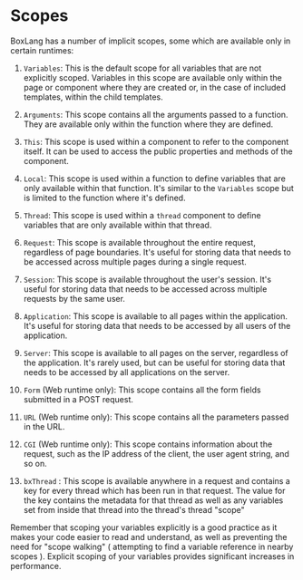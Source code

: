 # Scopes

BoxLang has a number of implicit scopes, some which are available only in certain runtimes:

1. `Variables`: This is the default scope for all variables that are not explicitly scoped. Variables in this scope are available only within the page or component where they are created or, in the case of included templates, within the child templates.

2. `Arguments`: This scope contains all the arguments passed to a function. They are available only within the function where they are defined.

3. `This`: This scope is used within a component to refer to the component itself. It can be used to access the public properties and methods of the component.

4. `Local`: This scope is used within a function to define variables that are only available within that function. It's similar to the `Variables` scope but is limited to the function where it's defined.

5. `Thread`: This scope is used within a `thread` component to define variables that are only available within that thread.

6. `Request`: This scope is available throughout the entire request, regardless of page boundaries. It's useful for storing data that needs to be accessed across multiple pages during a single request.

7. `Session`: This scope is available throughout the user's session. It's useful for storing data that needs to be accessed across multiple requests by the same user.

8. `Application`: This scope is available to all pages within the application. It's useful for storing data that needs to be accessed by all users of the application.

9. `Server`: This scope is available to all pages on the server, regardless of the application. It's rarely used, but can be useful for storing data that needs to be accessed by all applications on the server.

10. `Form` (Web runtime only): This scope contains all the form fields submitted in a POST request.

11. `URL` (Web runtime only): This scope contains all the parameters passed in the URL.

12. `CGI` (Web runtime only): This scope contains information about the request, such as the IP address of the client, the user agent string, and so on.

13. `bxThread` : This scope is available anywhere in a request and contains a key for every thread which has been run in that request. The value for the key contains the metadata for that thread as well as any variables set from inside that thread into the thread's thread "scope"

Remember that scoping your variables explicitly is a good practice as it makes your code easier to read and understand, as well as preventing the need for "scope walking" ( attempting to find a variable reference in nearby scopes ). Explicit scoping of your variables provides significant increases in performance.
